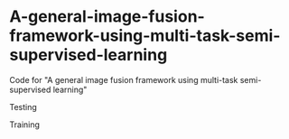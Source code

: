 # A-general-image-fusion-framework-using-multi-task-semi-supervised-learning
Code for "A general image fusion framework using multi-task semi-supervised learning"

Testing

Training

